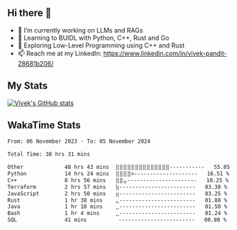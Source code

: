 ## Hi there 👋

- 🔭 I’m currently working on LLMs and RAGs
- 🌱 Learning to BUIDL with Python, C++, Rust and Go 
- 🤔 Exploring Low-Level Programming using C++ and Rust 
- 📫 Reach me at my LinkedIn: https://www.linkedin.com/in/vivek-pandit-28681b206/

## My Stats
[![Vivek's GitHub stats](https://github-readme-stats.vercel.app/api?username=ipanditi&show_icons=true&theme=dark)](https://ipanditi.github.io/)

## WakaTime Stats
<!--START_SECTION:waka-->

```txt
From: 06 November 2023 - To: 05 November 2024

Total Time: 38 hrs 31 mins

Other             48 hrs 43 mins  ⣿⣿⣿⣿⣿⣿⣿⣿⣿⣿⣿⣿⣿⣿-----------   55.85 %
Python            14 hrs 24 mins  ⣿⣿⣿⣿>--------------------   16.51 %
C++               8 hrs 56 mins   ⣿⣿⣤----------------------   10.25 %
Terraform         2 hrs 57 mins   ⣷------------------------   03.38 %
JavaScript        2 hrs 50 mins   ⣶------------------------   03.25 %
Rust              1 hr 38 mins    ⣄------------------------   01.88 %
Java              1 hr 18 mins    ⣀------------------------   01.50 %
Bash              1 hr 4 mins     ⣀------------------------   01.24 %
SQL               41 mins          ------------------------   00.80 %
```

<!--END_SECTION:waka-->


